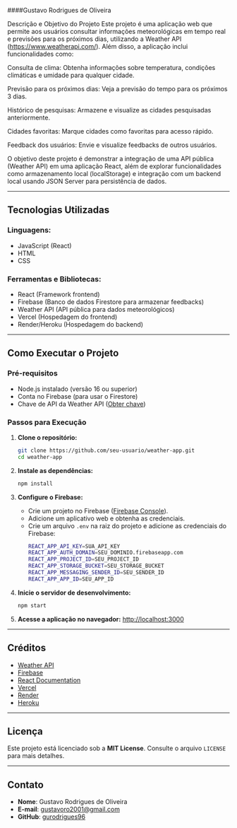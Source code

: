 ####Gustavo Rodrigues de Oliveira

Descrição e Objetivo do Projeto
Este projeto é uma aplicação web que permite aos usuários consultar informações meteorológicas em tempo real e previsões para os próximos dias, utilizando a Weather API (https://www.weatherapi.com/). Além disso, a aplicação inclui funcionalidades como:

Consulta de clima: Obtenha informações sobre temperatura, condições climáticas e umidade para qualquer cidade.

Previsão para os próximos dias: Veja a previsão do tempo para os próximos 3 dias.

Histórico de pesquisas: Armazene e visualize as cidades pesquisadas anteriormente.

Cidades favoritas: Marque cidades como favoritas para acesso rápido.

Feedback dos usuários: Envie e visualize feedbacks de outros usuários.

O objetivo deste projeto é demonstrar a integração de uma API pública (Weather API) em uma aplicação React, além de explorar funcionalidades como armazenamento local (localStorage) e integração com um backend local usando JSON Server para persistência de dados.

---

## Tecnologias Utilizadas
### Linguagens:
- JavaScript (React)
- HTML
- CSS

### Ferramentas e Bibliotecas:
- React (Framework frontend)
- Firebase (Banco de dados Firestore para armazenar feedbacks)
- Weather API (API pública para dados meteorológicos)
- Vercel (Hospedagem do frontend)
- Render/Heroku (Hospedagem do backend)

---

## Como Executar o Projeto
### Pré-requisitos
- Node.js instalado (versão 16 ou superior)
- Conta no Firebase (para usar o Firestore)
- Chave de API da Weather API ([Obter chave](https://www.weatherapi.com/))

### Passos para Execução
1. **Clone o repositório:**
   ```sh
   git clone https://github.com/seu-usuario/weather-app.git
   cd weather-app
   ```

2. **Instale as dependências:**
   ```sh
   npm install
   ```

3. **Configure o Firebase:**
   - Crie um projeto no Firebase ([Firebase Console](https://console.firebase.google.com/)).
   - Adicione um aplicativo web e obtenha as credenciais.
   - Crie um arquivo `.env` na raiz do projeto e adicione as credenciais do Firebase:
     ```sh
     REACT_APP_API_KEY=SUA_API_KEY
     REACT_APP_AUTH_DOMAIN=SEU_DOMINIO.firebaseapp.com
     REACT_APP_PROJECT_ID=SEU_PROJECT_ID
     REACT_APP_STORAGE_BUCKET=SEU_STORAGE_BUCKET
     REACT_APP_MESSAGING_SENDER_ID=SEU_SENDER_ID
     REACT_APP_APP_ID=SEU_APP_ID
     ```

4. **Inicie o servidor de desenvolvimento:**
   ```sh
   npm start
   ```

5. **Acesse a aplicação no navegador:**
   [http://localhost:3000](http://localhost:3000)

---

## Créditos
- [Weather API](https://www.weatherapi.com/)
- [Firebase](https://firebase.google.com/)
- [React Documentation](https://reactjs.org/)
- [Vercel](https://vercel.com/)
- [Render](https://render.com/)
- [Heroku](https://www.heroku.com/)

---

## Licença
Este projeto está licenciado sob a **MIT License**. Consulte o arquivo `LICENSE` para mais detalhes.

---

## Contato
- **Nome**: Gustavo Rodrigues de Oliveira
- **E-mail**: gustavoro2001@gmail.com
- **GitHub**: [gurodrigues96](https://github.com/gurodrigues96)

